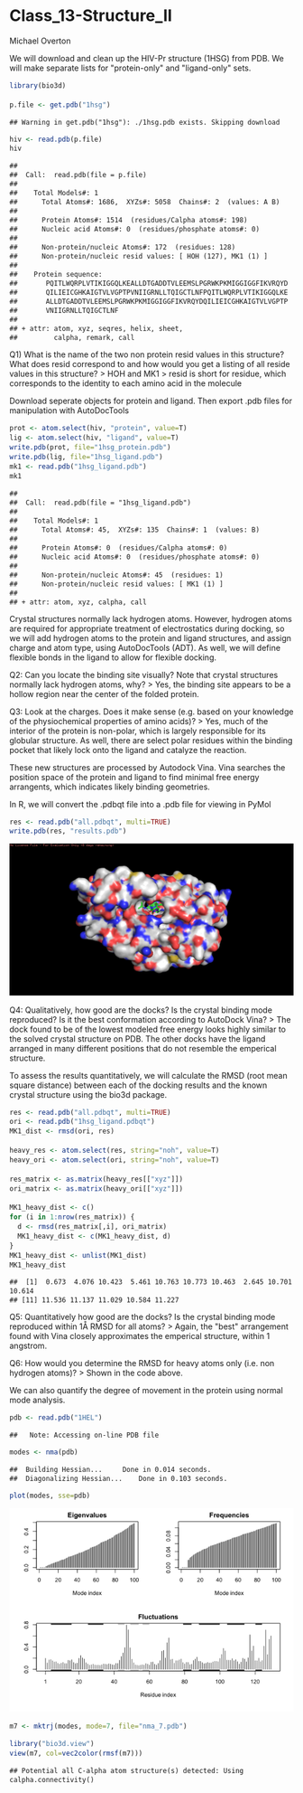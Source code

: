 Class\_13-Structure\_II
================
Michael Overton

We will download and clean up the HIV-Pr structure (1HSG) from PDB. We will make separate lists for "protein-only" and "ligand-only" sets.

``` r
library(bio3d)

p.file <- get.pdb("1hsg")
```

    ## Warning in get.pdb("1hsg"): ./1hsg.pdb exists. Skipping download

``` r
hiv <- read.pdb(p.file)
hiv
```

    ## 
    ##  Call:  read.pdb(file = p.file)
    ## 
    ##    Total Models#: 1
    ##      Total Atoms#: 1686,  XYZs#: 5058  Chains#: 2  (values: A B)
    ## 
    ##      Protein Atoms#: 1514  (residues/Calpha atoms#: 198)
    ##      Nucleic acid Atoms#: 0  (residues/phosphate atoms#: 0)
    ## 
    ##      Non-protein/nucleic Atoms#: 172  (residues: 128)
    ##      Non-protein/nucleic resid values: [ HOH (127), MK1 (1) ]
    ## 
    ##    Protein sequence:
    ##       PQITLWQRPLVTIKIGGQLKEALLDTGADDTVLEEMSLPGRWKPKMIGGIGGFIKVRQYD
    ##       QILIEICGHKAIGTVLVGPTPVNIIGRNLLTQIGCTLNFPQITLWQRPLVTIKIGGQLKE
    ##       ALLDTGADDTVLEEMSLPGRWKPKMIGGIGGFIKVRQYDQILIEICGHKAIGTVLVGPTP
    ##       VNIIGRNLLTQIGCTLNF
    ## 
    ## + attr: atom, xyz, seqres, helix, sheet,
    ##         calpha, remark, call

Q1) What is the name of the two non protein resid values in this structure? What does resid correspond to and how would you get a listing of all reside values in this structure? &gt; HOH and MK1 &gt; resid is short for residue, which corresponds to the identity to each amino acid in the molecule

Download seperate objects for protein and ligand. Then export .pdb files for manipulation with AutoDocTools

``` r
prot <- atom.select(hiv, "protein", value=T)
lig <- atom.select(hiv, "ligand", value=T)
write.pdb(prot, file="1hsg_protein.pdb")
write.pdb(lig, file="1hsg_ligand.pdb")
mk1 <- read.pdb("1hsg_ligand.pdb")
mk1
```

    ## 
    ##  Call:  read.pdb(file = "1hsg_ligand.pdb")
    ## 
    ##    Total Models#: 1
    ##      Total Atoms#: 45,  XYZs#: 135  Chains#: 1  (values: B)
    ## 
    ##      Protein Atoms#: 0  (residues/Calpha atoms#: 0)
    ##      Nucleic acid Atoms#: 0  (residues/phosphate atoms#: 0)
    ## 
    ##      Non-protein/nucleic Atoms#: 45  (residues: 1)
    ##      Non-protein/nucleic resid values: [ MK1 (1) ]
    ## 
    ## + attr: atom, xyz, calpha, call

Crystal structures normally lack hydrogen atoms. However, hydrogen atoms are required for appropriate treatment of electrostatics during docking, so we will add hydrogen atoms to the protein and ligand structures, and assign charge and atom type, using AutoDocTools (ADT). As well, we will define flexible bonds in the ligand to allow for flexible docking.

Q2: Can you locate the binding site visually? Note that crystal structures normally lack hydrogen atoms, why? &gt; Yes, the binding site appears to be a hollow region near the center of the folded protein.

Q3: Look at the charges. Does it make sense (e.g. based on your knowledge of the physiochemical properties of amino acids)? &gt; Yes, much of the interior of the protein is non-polar, which is largely responsible for its globular structure. As well, there are select polar residues within the binding pocket that likely lock onto the ligand and catalyze the reaction.

These new structures are processed by Autodock Vina. Vina searches the position space of the protein and ligand to find minimal free energy arrangents, which indicates likely binding geometries.

In R, we will convert the .pdbqt file into a .pdb file for viewing in PyMol

``` r
res <- read.pdb("all.pdbqt", multi=TRUE) 
write.pdb(res, "results.pdb")
```

![](1hsg_dock1.png)

Q4: Qualitatively, how good are the docks? Is the crystal binding mode reproduced? Is it the best conformation according to AutoDock Vina? &gt; The dock found to be of the lowest modeled free energy looks highly similar to the solved crystal structure on PDB. The other docks have the ligand arranged in many different positions that do not resemble the emperical structure.

To assess the results quantitatively, we will calculate the RMSD (root mean square distance) between each of the docking results and the known crystal structure using the bio3d package.

``` r
res <- read.pdb("all.pdbqt", multi=TRUE)
ori <- read.pdb("1hsg_ligand.pdbqt")
MK1_dist <- rmsd(ori, res)

heavy_res <- atom.select(res, string="noh", value=T)
heavy_ori <- atom.select(ori, string="noh", value=T)

res_matrix <- as.matrix(heavy_res[["xyz"]])
ori_matrix <- as.matrix(heavy_ori[["xyz"]])

MK1_heavy_dist <- c()
for (i in 1:nrow(res_matrix)) {
  d <- rmsd(res_matrix[,i], ori_matrix)
  MK1_heavy_dist <- c(MK1_heavy_dist, d)
}
MK1_heavy_dist <- unlist(MK1_dist)
MK1_heavy_dist
```

    ##  [1]  0.673  4.076 10.423  5.461 10.763 10.773 10.463  2.645 10.701 10.614
    ## [11] 11.536 11.137 11.029 10.584 11.227

Q5: Quantitatively how good are the docks? Is the crystal binding mode reproduced within 1Å RMSD for all atoms? &gt; Again, the "best" arrangement found with Vina closely approximates the emperical structure, within 1 angstrom.

Q6: How would you determine the RMSD for heavy atoms only (i.e. non hydrogen atoms)? &gt; Shown in the code above.

We can also quantify the degree of movement in the protein using normal mode analysis.

``` r
pdb <- read.pdb("1HEL")
```

    ##   Note: Accessing on-line PDB file

``` r
modes <- nma(pdb)
```

    ##  Building Hessian...     Done in 0.014 seconds.
    ##  Diagonalizing Hessian...    Done in 0.103 seconds.

``` r
plot(modes, sse=pdb)
```

![](Class_13-Drug_design_files/figure-markdown_github/unnamed-chunk-5-1.png)

``` r
m7 <- mktrj(modes, mode=7, file="nma_7.pdb")
```

``` r
library("bio3d.view")
view(m7, col=vec2color(rmsf(m7)))
```

    ## Potential all C-alpha atom structure(s) detected: Using calpha.connectivity()

